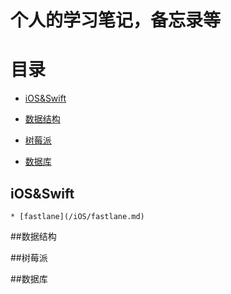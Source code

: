 
<h1>个人的学习笔记，备忘录等</h1>

# 目录

* [iOS&Swift](#iOS&Swift)

* [数据结构](#数据结构)

* [树莓派](#树莓派)

* [数据库](#数据库)

## iOS&Swift
    * [fastlane](/iOS/fastlane.md)

##数据结构

##树莓派

##数据库